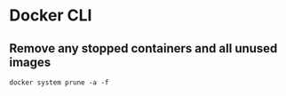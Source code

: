 # Docker CLI

## Remove any stopped containers and all unused images 

```
docker system prune -a -f
```
